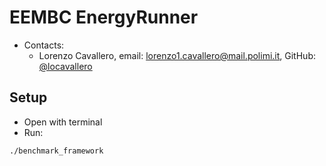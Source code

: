 # EEMBC EnergyRunner

* Contacts:
  * Lorenzo Cavallero, email: <lorenzo1.cavallero@mail.polimi.it>, GitHub: [@locavallero](https://github.com/locavallero) 

## Setup

* Open with terminal
* Run:
```bash
./benchmark_framework

